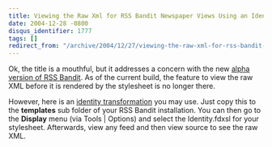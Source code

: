 ```yaml
---
title: Viewing the Raw Xml for RSS Bandit Newspaper Views Using an Identity Transformation
date: 2004-12-28 -0800
disqus_identifier: 1777
tags: []
redirect_from: "/archive/2004/12/27/viewing-the-raw-xml-for-rss-bandit-newspaper-views-using-an-identity-transformation.aspx/"
---
```


Ok, the title is a mouthful, but it addresses a concern with the new
[alpha version of RSS
Bandit](http://www.25hoursaday.com/weblog/PermaLink.aspx?guid=a0007553-f42b-430c-beb5-39a82ebc7560).
As of the current build, the feature to view the raw XML before it is
rendered by the stylesheet is no longer there.

However, here is an [identity
transformation](https://haacked.com/xslt/identity.zip) you may use. Just
copy this to the **templates** sub folder of your RSS Bandit
installation. You can then go to the **Display** menu (via Tools |
Options) and select the Identity.fdxsl for your stylesheet. Afterwards,
view any feed and then view source to see the raw XML.

